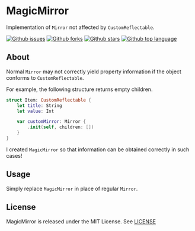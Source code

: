 # MagicMirror

Implementation of `Mirror` not affected by `CustomReflectable`.

<!-- # Badges -->

[![Github issues](https://img.shields.io/github/issues/p-x9/swift-magic-mirror)](https://github.com/p-x9/swift-magic-mirror/issues)
[![Github forks](https://img.shields.io/github/forks/p-x9/swift-magic-mirror)](https://github.com/p-x9/swift-magic-mirror/network/members)
[![Github stars](https://img.shields.io/github/stars/p-x9/swift-magic-mirror)](https://github.com/p-x9/swift-magic-mirror/stargazers)
[![Github top language](https://img.shields.io/github/languages/top/p-x9/swift-magic-mirror)](https://github.com/p-x9/swift-magic-mirror/)

## About

Normal `Mirror` may not correctly yield property information if the object conforms to `CustomReflectable`.

For example, the following structure returns empty children.

```swift
struct Item: CustomReflectable {
    let title: String
    let value: Int

    var customMirror: Mirror {
        .init(self, children: [])
    }
}
```

I created `MagicMirror` so that information can be obtained correctly in such cases!

## Usage

Simply replace `MagicMirror` in place of regular `Mirror`.

## License

MagicMirror is released under the MIT License. See [LICENSE](./LICENSE)
